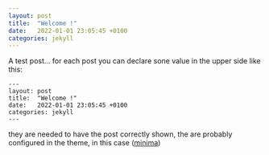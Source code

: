 ```yaml
---
layout: post
title:  "Welcome !"
date:   2022-01-01 23:05:45 +0100
categories: jekyll 
---
```


A test post...
for each post you can declare sone value in the upper side like this:
```
---
layout: post
title:  "Welcome !"
date:   2022-01-01 23:05:45 +0100
categories: jekyll 
---
```
they are needed to have the post correctly shown, the are probably configured in the theme, in this case ([minima](https://github.com/jekyll/minima))

